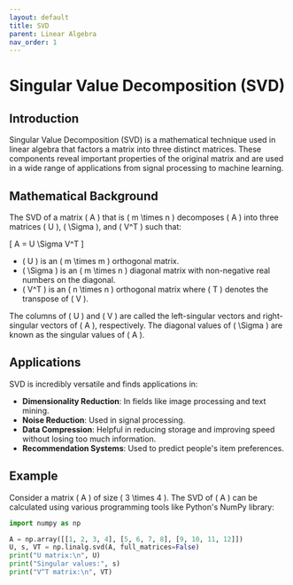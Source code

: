 ```yaml
---
layout: default
title: SVD
parent: Linear Algebra
nav_order: 1
---
```


# Singular Value Decomposition (SVD)

## Introduction
Singular Value Decomposition (SVD) is a mathematical technique used in linear algebra that factors a matrix into three distinct matrices. These components reveal important properties of the original matrix and are used in a wide range of applications from signal processing to machine learning.

## Mathematical Background
The SVD of a matrix \( A \) that is \( m \times n \) decomposes \( A \) into three matrices \( U \), \( \Sigma \), and \( V^T \) such that:

\[ A = U \Sigma V^T \]

- \( U \) is an \( m \times m \) orthogonal matrix.
- \( \Sigma \) is an \( m \times n \) diagonal matrix with non-negative real numbers on the diagonal.
- \( V^T \) is an \( n \times n \) orthogonal matrix where \( T \) denotes the transpose of \( V \).

The columns of \( U \) and \( V \) are called the left-singular vectors and right-singular vectors of \( A \), respectively. The diagonal values of \( \Sigma \) are known as the singular values of \( A \).

## Applications
SVD is incredibly versatile and finds applications in:

- **Dimensionality Reduction**: In fields like image processing and text mining.
- **Noise Reduction**: Used in signal processing.
- **Data Compression**: Helpful in reducing storage and improving speed without losing too much information.
- **Recommendation Systems**: Used to predict people's item preferences.

## Example
Consider a matrix \( A \) of size \( 3 \times 4 \). The SVD of \( A \) can be calculated using various programming tools like Python's NumPy library:

```python
import numpy as np

A = np.array([[1, 2, 3, 4], [5, 6, 7, 8], [9, 10, 11, 12]])
U, s, VT = np.linalg.svd(A, full_matrices=False)
print("U matrix:\n", U)
print("Singular values:", s)
print("V^T matrix:\n", VT)

